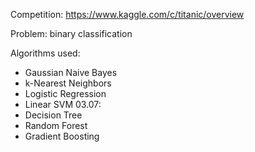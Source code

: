 Competition: https://www.kaggle.com/c/titanic/overview

Problem: binary classification

Algorithms used:

- Gaussian Naive Bayes
- k-Nearest Neighbors
- Logistic Regression
- Linear SVM
03.07:
- Decision Tree
- Random Forest
- Gradient Boosting
